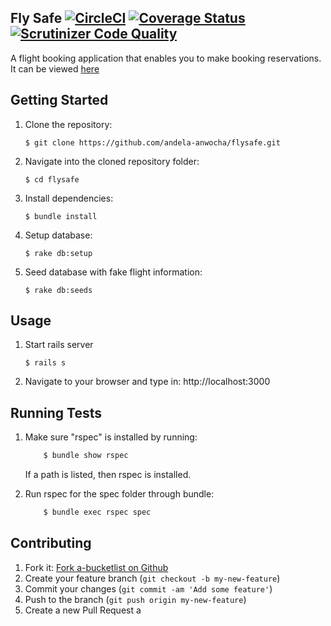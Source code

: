 ## Fly Safe [![CircleCI](https://circleci.com/gh/andela-anwocha/flysafe/tree/develop.svg?style=svg)](https://circleci.com/gh/andela-anwocha/flysafe/tree/develop) [![Coverage Status](https://coveralls.io/repos/github/andela-anwocha/flysafe/badge.svg?branch=ft-booking-page-management-121376557)](https://coveralls.io/github/andela-anwocha/flysafe?branch=ft-booking-page-management-121376557) [![Scrutinizer Code Quality](https://scrutinizer-ci.com/g/andela-anwocha/flysafe/badges/quality-score.png?b=ft-booking-page-management-121376557)](https://scrutinizer-ci.com/g/andela-anwocha/flysafe/?branch=ft-booking-page-management-121376557)

A flight booking application that enables you to make booking reservations. It can be viewed [here](https://fly-safe.herokuapp.com)
## Getting Started
1. Clone the repository:
    ````
    $ git clone https://github.com/andela-anwocha/flysafe.git
    ````

2. Navigate into the cloned repository folder:
    ```
    $ cd flysafe
    ```

3. Install dependencies:
    ```
    $ bundle install
    ```

4. Setup database:
    ```
    $ rake db:setup
    ```

5. Seed database with fake flight information:
    ```
    $ rake db:seeds
    ```

## Usage
1. Start rails server
    ```
    $ rails s
    ```

2. Navigate to your browser and type in: http://localhost:3000

## Running Tests
1. Make sure "rspec" is installed by running:
    ```sh
        $ bundle show rspec
    ```
    If a path is listed, then rspec is installed.

2. Run rspec for the spec folder through bundle:
    ```sh
        $ bundle exec rspec spec
    ```

## Contributing

1. Fork it: [Fork a-bucketlist on Github](https://github.com/andela-anwocha/flysafe/fork)
2. Create your feature branch (`git checkout -b my-new-feature`)
3. Commit your changes (`git commit -am 'Add some feature'`)
4. Push to the branch (`git push origin my-new-feature`)
5. Create a new Pull Request
a